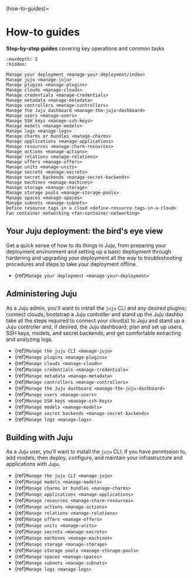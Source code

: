 (how-to-guides)=
# How-to guides

**Step-by-step guides** covering key operations and common tasks

```{toctree}
:maxdepth: 2
:hidden:

Manage your deployment <manage-your-deployment/index>
Manage juju <manage-juju>
Manage plugins <manage-plugins>
Manage clouds <manage-clouds>
Manage credentials <manage-credentials>
Manage metadata <manage-metadata>
Manage controllers <manage-controllers>
Manage the Juju dashboard <manage-the-juju-dashboard>
Manage users <manage-users>
Manage SSH keys <manage-ssh-keys>
Manage models <manage-models>
Manage logs <manage-logs>
Manage charms or bundles <manage-charms>
Manage applications <manage-applications>
Manage resources <manage-charm-resources>
Manage actions <manage-actions>
Manage relations <manage-relations>
Manage offers <manage-offers>
Manage units <manage-units>
Manage secrets <manage-secrets>
Manage secret backends <manage-secret-backends>
Manage machines <manage-machines>
Manage storage <manage-storage>
Manage storage pools <manage-storage-pools>
Manage spaces <manage-spaces>
Manage subnets <manage-subnets>
Define resource tags in a cloud <define-resource-tags-in-a-cloud>
Fan container networking <fan-container-networking>

```


## Your Juju deployment: the bird's eye view

<!--*Get a high-level view of how to do things in Juju, from {ref}`setting up your deployment environment and setting up a basic deployment <manage-your-deployment-environment>` through {ref}`hardening <harden-your-deployment>` and {ref}`upgrading <upgrade-your-deplooyment>`  your deployment all the way to {ref}`troubleshooting procedures <troubleshoot-your-deployment>` and {ref}`steps to take your deployment offline <take-your-deployment-offline>`.*-->

Get a quick sense of how to do things in Juju, from preparing your deployment environment and setting up a basic deployment through hardening and upgrading your deployment all the way to troubleshooting procedures and steps to take your deployment offline.

- {ref}`Manage your deployment <manage-your-deployment>`

## Administering Juju

As a Juju admin, you'll want to install the `juju` CLI and any desired plugins; connect clouds; bootstrap a Juju controller and stand up the Juju dashbo take all the steps required to connect your cloud(s) to Juju and stand up a Juju controller and, if desired, the Juju dashboard; plan and set up users, SSH keys, models, and secret backends; and get comfortable extracting and analyzing logs.

- {ref}`Manage the juju CLI <manage-juju>`
- {ref}`Manage plugins <manage-plugins>`
- {ref}`Manage clouds <manage-clouds>`
- {ref}`Manage credentials <manage-credentials>`
- {ref}`Manage metadata <manage-metadata>`
- {ref}`Manage controllers <manage-controllers>`
- {ref}`Manage the Juju dashboard <manage-the-juju-dashboard>`
- {ref}`Manage users <manage-users>`
- {ref}`Manage SSH keys <manage-ssh-keys>`
- {ref}`Manage models <manage-models>`
- {ref}`Manage secret backends <manage-secret-backends>`
- {ref}`Manage logs <manage-logs>`


## Building with Juju

As a Juju user, you'll want to install the `juju` CLI; if you have permission to, add models; then deploy, configure, and maintain your infrastructure and applications with Juju.

- {ref}`Manage the juju CLI <manage-juju>`
- {ref}`Manage models <manage-models>`
- {ref}`Manage charms or bundles <manage-charms>`
- {ref}`Manage applications <manage-applications>`
- {ref}`Manage resources <manage-charm-resources>`
- {ref}`Manage actions <manage-actions>`
- {ref}`Manage relations <manage-relations>`
- {ref}`Manage offers <manage-offers>`
- {ref}`Manage units <manage-units>`
- {ref}`Manage secrets <manage-secrets>`
- {ref}`Manage machines <manage-machines>`
- {ref}`Manage storage <manage-storage>`
- {ref}`Manage storage pools <manage-storage-pools>`
- {ref}`Manage spaces <manage-spaces>`
- {ref}`Manage subnets <manage-subnets>`
- {ref}`Manage logs <manage-logs>`
